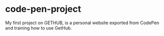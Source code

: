 # code-pen-project
My first project on GETHUB,
is a personal website exported from CodePen and training how to use GetHub.
